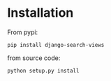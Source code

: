 # Installation

From pypi:

```
pip install django-search-views
```


from source code:


```
python setup.py install
```
